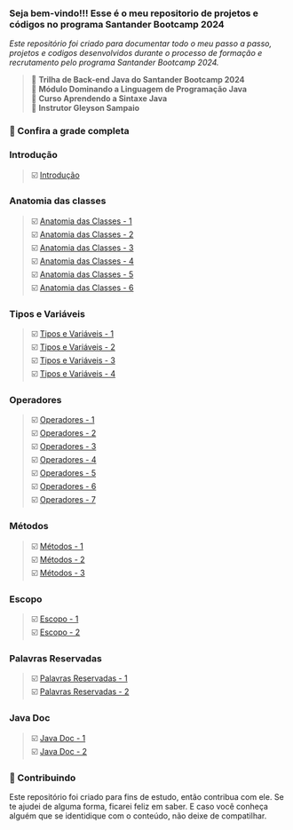 
### Seja bem-vindo!!! Esse é o meu repositorio de projetos e códigos no programa Santander Bootcamp 2024
_Este repositório foi criado para documentar todo o meu passo a passo, projetos e codigos desenvolvidos durante o processo de formação e recrutamento pelo programa Santander Bootcamp 2024._

> 📌  <strong>Trilha de Back-end Java do Santander Bootcamp 2024</strong>  
> 📌  <strong>Módulo Dominando a Linguagem de Programação Java</strong>  
> 📌  <strong>Curso Aprendendo a Sintaxe Java</strong>  
> 📌  <strong>Instrutor Gleyson Sampaio</strong>  

### 🚦 Confira a grade completa

### Introdução  
> ☑️ [Introdução]()
 
### Anatomia das classes  
> ☑️ [Anatomia das Classes - 1]()  
> ☑️ [Anatomia das Classes - 2]()  
> ☑️ [Anatomia das Classes - 3]()  
> ☑️ [Anatomia das Classes - 4]()  
> ☑️ [Anatomia das Classes - 5]()  
> ☑️ [Anatomia das Classes - 6]()


### Tipos e Variáveis  
> ☑️ [Tipos e Variáveis - 1]()  
> ☑️ [Tipos e Variáveis - 2]()  
> ☑️ [Tipos e Variáveis - 3]()  
> ☑️ [Tipos e Variáveis - 4]()


### Operadores  
> ☑️ [Operadores - 1]()  
> ☑️ [Operadores - 2]()  
> ☑️ [Operadores - 3]()  
> ☑️ [Operadores - 4]()  
> ☑️ [Operadores - 5]()  
> ☑️ [Operadores - 6]()  
> ☑️ [Operadores - 7]()  

### Métodos
> ☑️ [Métodos - 1]()  
> ☑️ [Métodos - 2]()  
> ☑️ [Métodos - 3]() 

### Escopo
> ☑️ [Escopo - 1]()  
> ☑️ [Escopo - 2]()  

### Palavras Reservadas
> ☑️ [Palavras Reservadas - 1]()  
> ☑️ [Palavras Reservadas - 2]()

### Java Doc
> ☑️ [Java Doc - 1]()  
> ☑️ [Java Doc - 2]()  


### 🤝 Contribuindo
Este repositório foi criado para fins de estudo, então contribua com ele. Se te ajudei de alguma forma, ficarei feliz em
saber. E caso você conheça alguém que se identidique com o conteúdo, não deixe de compatilhar.


